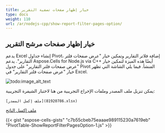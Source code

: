 ```yaml
---
title: خيار إظهار صفحات تصفية التقرير
type: docs
weight: 110
url: /ar/nodejs-cpp/show-report-filter-pages-option/
---
```


## **خيار إظهار صفحات مرشح التقرير**
يدعم Excel إنشاء جداول Pivot، إضافة فلاتر التقارير وتمكين خيار "عرض صفحات فلتر التقارير". يدعم Aspose.Cells for Node.js via C++ أيضًا هذه الميزة لتمكين خيار "عرض صفحات فلتر التقارير" على جدول Pivot المنشأ. فيما يلي الشاشة التي تظهر خيار "عرض صفحات فلتر التقارير" في Excel.

![todo:image_alt_text](show-report-filter-pages-option_1.png)

يمكن تنزيل ملف المصدر وملفات الإخراج التجريبية من هنا لاختبار الشيفرة التجريبية:

`[ملف إكسل المصدر](81920786.xlsx)` 

[ملف إكسل الناتج](81920787.xlsx)



{{< gist "aspose-cells-gists" "c7b55cbeb75eaaae989115230a7619eb" "PivotTable-ShowReportFilterPagesOption-1.js" >}}

